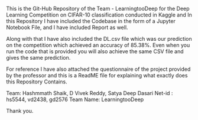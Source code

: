 This is the Git-Hub Repository of the Team - LearningtooDeep for the Deep Learning
Competition on CIFAR-10 classification conducted in Kaggle and In this Repository I
have included the Codebase in the form of a Jupyter Notebook File, and I have included
Report as well.

Along with that I have also included the DL.csv file which was our prediction on the
competition which achieved an accuracy of 85.38%. Even when you run the code that is 
provided you will also achieve the same CSV file and gives the same prediction.

For reference I have also attached the questionnaire of the project provided by the
professor and this is a ReadME file for explaining what exactly does this Repository
Contains.

Team: Hashmmath Shaik, D Vivek Reddy, Satya Deep Dasari
Net-id : hs5544, vd2438, gd2576
Team Name: LearningtooDeep

Thank you.